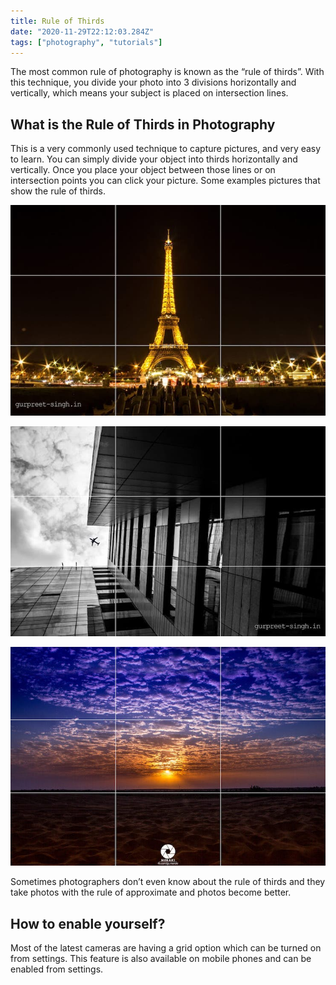 ```yaml
---
title: Rule of Thirds
date: "2020-11-29T22:12:03.284Z"
tags: ["photography", "tutorials"]
---
```

The most common rule of photography is known as the “rule of thirds”. With this technique, you divide your photo into 3 divisions horizontally and vertically, which means your subject is placed on intersection lines.

## What is the Rule of Thirds in Photography

This is a very commonly used technique to capture pictures, and very easy to learn. You can simply divide your object into thirds horizontally and vertically. Once you place your object between those lines or on intersection points you can click your picture. Some examples pictures that show the rule of thirds.

![Rule of third grid](./rule-of-thirds-1.jpeg)

![Rule of third grid](./rule-of-thirds-2.jpeg)

![Rule of third grid](./rule-of-thirds-3.jpeg)

Sometimes photographers don’t even know about the rule of thirds and they take photos with the rule of approximate and photos become better.

## How to enable yourself?

Most of the latest cameras are having a grid option which can be turned on from settings. This feature is also available on mobile phones and can be enabled from settings.